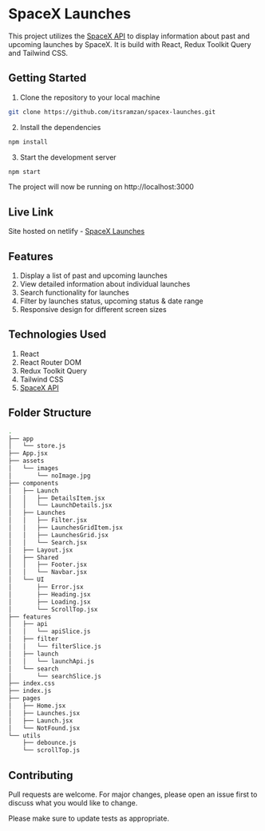 # SpaceX Launches

This project utilizes the [SpaceX API](https://api.spacexdata.com/v3/) to display information about past and upcoming launches by SpaceX. It is build with React, Redux Toolkit Query and Tailwind CSS.

## Getting Started

1. Clone the repository to your local machine

```bash
git clone https://github.com/itsramzan/spacex-launches.git
```

2. Install the dependencies

```bash
npm install
```

3. Start the development server

```bash
npm start
```

The project will now be running on
http://localhost:3000

## Live Link

Site hosted on netlify -
[SpaceX Launches](https://spacex-launch-bd.netlify.app/)

## Features

1. Display a list of past and upcoming launches
2. View detailed information about individual launches
3. Search functionality for launches
4. Filter by launches status, upcoming status & date range
5. Responsive design for different screen sizes

## Technologies Used

1. React
2. React Router DOM
3. Redux Toolkit Query
4. Tailwind CSS
5. [SpaceX API](https://api.spacexdata.com/v3/)

## Folder Structure

```bash
.
├── app
│   └── store.js
├── App.jsx
├── assets
│   └── images
│       └── noImage.jpg
├── components
│   ├── Launch
│   │   ├── DetailsItem.jsx
│   │   └── LaunchDetails.jsx
│   ├── Launches
│   │   ├── Filter.jsx
│   │   ├── LaunchesGridItem.jsx
│   │   ├── LaunchesGrid.jsx
│   │   └── Search.jsx
│   ├── Layout.jsx
│   ├── Shared
│   │   ├── Footer.jsx
│   │   └── Navbar.jsx
│   └── UI
│       ├── Error.jsx
│       ├── Heading.jsx
│       ├── Loading.jsx
│       └── ScrollTop.jsx
├── features
│   ├── api
│   │   └── apiSlice.js
│   ├── filter
│   │   └── filterSlice.js
│   ├── launch
│   │   └── launchApi.js
│   └── search
│       └── searchSlice.js
├── index.css
├── index.js
├── pages
│   ├── Home.jsx
│   ├── Launches.jsx
│   ├── Launch.jsx
│   └── NotFound.jsx
└── utils
    ├── debounce.js
    └── scrollTop.js
```

## Contributing

Pull requests are welcome. For major changes, please open an issue first to discuss what you would like to change.

Please make sure to update tests as appropriate.
